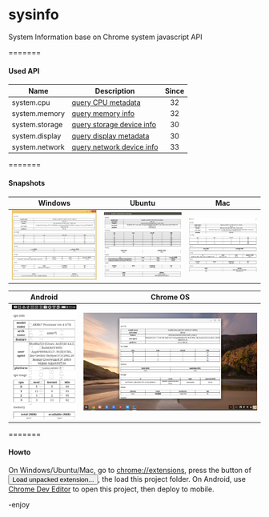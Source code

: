 sysinfo
=======

System Information base on Chrome system javascript API

=======
#### Used API

| Name          | Description                   | Since |
|---------------|-------------------------------|:-----:|
| system.cpu    | [query CPU metadata](https://developer.chrome.com/apps/system.cpu)            | 32    |
| system.memory | [query memory info](https://developer.chrome.com/apps/system.memory)          | 32    |
| system.storage| [query storage device info](https://developer.chrome.com/apps/system.storage) | 30    |
| system.display| [query display metadata](https://developer.chrome.com/apps/system.display)    | 30    |
| system.network| [query network device info](https://developer.chrome.com/apps/system.network) | 33    |

=======
#### Snapshots

| Windows    | Ubuntu     | Mac        |
|:----------:|:----------:|:----------:|
| ![windows](assets/windows.png) | ![ubuntu](assets/ubuntu.png) | ![mac](assets/mac.png) |


| Android    | Chrome OS  |
|:----------:|:----------:|
| ![android](assets/android.png) | ![chromeos](assets/chromeos.png) |


=======
#### Howto
On Windows/Ubuntu/Mac, go to <a href=chrome://extensions>chrome://extensions</a>, press the button of <button>Load unpacked extension...</button>, the load this project folder.
On Android, use [Chrome Dev Editor](https://github.com/dart-lang/chromedeveditor) to open this project, then deploy to mobile.

-enjoy

